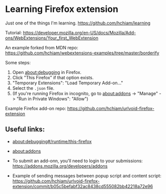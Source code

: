 # Learning Firefox extension

Just one of the things I'm learning. <https://github.com/hchiam/learning>

Tutorial: <https://developer.mozilla.org/en-US/docs/Mozilla/Add-ons/WebExtensions/Your_first_WebExtension>

An example forked from MDN repo: <https://github.com/hchiam/webextensions-examples/tree/master/borderify>

Some steps:

1. Open <about:debugging> in Firefox.
1. Click "This Firefox" if that option exists.
1. "Temporary Extensions": "Load Temporary Add-on..."
1. Select the `.json` file.
1. (If you're running Firefox in incognito, go to <about:addons> -> "Manage" -> "Run in Private Windows": "Allow")

Example Firefox add-on repo: <https://github.com/hchiam/urlvoid-firefox-extension>

## Useful links:

- <about:debugging#/runtime/this-firefox>

- <about:addons>

- To submit an add-onn, you'll need to login to your submissions: <https://addons.mozilla.org/developers/addons>

- Example of sending messages between popup script and content script: <https://github.com/hchiam/urlvoid-firefox-extension/commit/b05c5befabf32ac8438cd555082bb42218a72e96>
